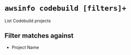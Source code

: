 # `awsinfo codebuild [filters]+ `

List Codebuild projects

## Filter matches against

* Project Name
